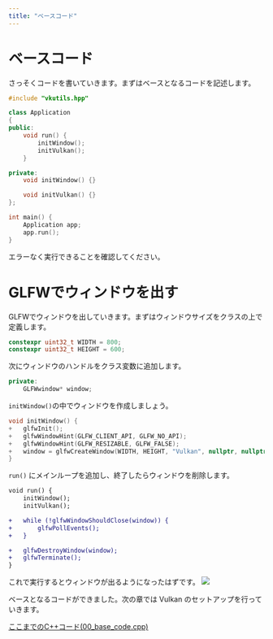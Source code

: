 ```yaml
---
title: "ベースコード"
---
```


# ベースコード
さっそくコードを書いていきます。まずはベースとなるコードを記述します。

```cpp
#include "vkutils.hpp"

class Application
{
public:
    void run() {
        initWindow();
        initVulkan();
    }

private:
    void initWindow() {}

    void initVulkan() {}
};

int main() {
    Application app;
    app.run();
}
```

エラーなく実行できることを確認してください。

# GLFWでウィンドウを出す

GLFWでウィンドウを出していきます。まずはウィンドウサイズをクラスの上で定義します。
```cpp
constexpr uint32_t WIDTH = 800;
constexpr uint32_t HEIGHT = 600;
```

次にウィンドウのハンドルをクラス変数に追加します。
```cpp
private:
    GLFWwindow* window;
```

`initWindow()`の中でウィンドウを作成しましょう。
```cpp
void initWindow() {
+   glfwInit();
+   glfwWindowHint(GLFW_CLIENT_API, GLFW_NO_API);
+   glfwWindowHint(GLFW_RESIZABLE, GLFW_FALSE);
+   window = glfwCreateWindow(WIDTH, HEIGHT, "Vulkan", nullptr, nullptr);
}
```

 `run()` にメインループを追加し、終了したらウィンドウを削除します。
```diff cpp
void run() {
    initWindow();
    initVulkan();

+   while (!glfwWindowShouldClose(window)) {
+       glfwPollEvents();
+   }

+   glfwDestroyWindow(window);
+   glfwTerminate();
}
```

これで実行するとウィンドウが出るようになったはずです。
![](https://storage.googleapis.com/zenn-user-upload/jvumbprttxc40c7ysrstf8ejrwi9)

ベースとなるコードができました。次の章では Vulkan のセットアップを行っていきます。

[ここまでのC++コード(00_base_code.cpp)](https://github.com/nishidate-yuki/vulkan_raytracing_from_scratch/blob/master/code/00_base_code.cpp)

